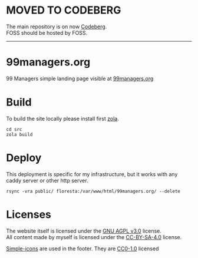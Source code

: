 # MOVED TO CODEBERG
The main repository is on now [Codeberg](https://codeberg.org/dulvui/99managers.org).  
FOSS should be hosted by FOSS.

----

# 99managers.org
99 Managers simple landing page visible at [99managers.org](https://99managers.org/)

# Build
To build the site locally please install first [zola](https://www.getzola.org/).
```
cd src
zola build
```

# Deploy
This deployment is specific for my infrastructure, but it works with any caddy server or other http server.
```
rsync -vra public/ floresta:/var/www/html/99managers.org/ --delete
```

# Licenses
The website itself is licensed under the [GNU AGPL v3.0](LICENSE) license.  
All content made by myself is licensed under the [CC-BY-SA-4.0](https://creativecommons.org/licenses/by-sa/4.0/) license.

[Simple-icons](https://github.com/simple-icons/simple-icons) are used in the footer. They are [CC0-1.0](https://github.com/simple-icons/simple-icons/blob/develop/LICENSE.md) licensed
